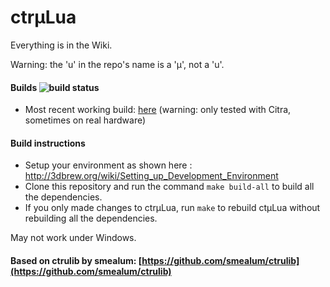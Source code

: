 # ctrµLua

Everything is in the Wiki.

Warning: the 'u' in the repo's name is a 'µ', not a 'u'.

#### Builds ![build status](http://thomas99.no-ip.org:3000/ctrulua.png)

* Most recent working build: [here](http://thomas99.no-ip.org:3000/ctrulua/builds/latest/artifacts/ctruLua.3dsx) (warning: only tested with Citra, sometimes on real hardware)

#### Build instructions

* Setup your environment as shown here : http://3dbrew.org/wiki/Setting_up_Development_Environment
* Clone this repository and run the command `make build-all` to build all the dependencies.
* If you only made changes to ctrµLua, run `make` to rebuild ctµLua without rebuilding all the dependencies.

May not work under Windows.

#### Based on ctrulib by smealum: [https://github.com/smealum/ctrulib](https://github.com/smealum/ctrulib)

